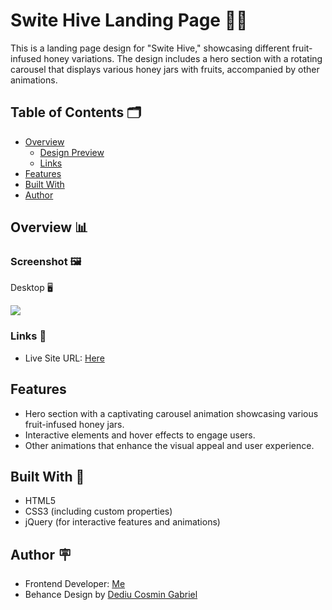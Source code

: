 # Swite Hive Landing Page 🍯🍇

This is a landing page design for "Swite Hive," showcasing different fruit-infused honey variations. The design includes a hero section with a rotating carousel that displays various honey jars with fruits, accompanied by other animations.

## Table of Contents 🗂

- [Overview](#overview)
  - [Design Preview](#design-preview)
  - [Links](#links)
- [Features](#features)
- [Built With](#built-with)
- [Author](#author)

## Overview 📊

### Screenshot 🖼

Desktop 🖥

![]([https://github.com/ady-naga/interactive-rating-component/blob/main/images/Screen%20Shot%20Desktop.png](https://github.com/ady-zaporojanu/swite-hive/blob/main/images/screenshot.png))


### Links 🔗
 
- Live Site URL: [Here](https://swite-hive.vercel.app/)

## Features

- Hero section with a captivating carousel animation showcasing various fruit-infused honey jars.
- Interactive elements and hover effects to engage users.
- Other animations that enhance the visual appeal and user experience.

## Built With 🔨

- HTML5
- CSS3 (including custom properties)
- jQuery (for interactive features and animations)

## Author 🪧

- Frontend Developer: [Me](https://github.com/ady-zaporojanu/)
- Behance Design by [Dediu Cosmin Gabriel](https://www.behance.net/Dediu_Cosmin_UX_UI)

